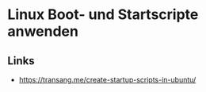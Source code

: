 # Linux Boot- und Startscripte anwenden

## Links

* https://transang.me/create-startup-scripts-in-ubuntu/

